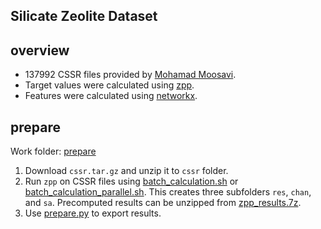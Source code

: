 Silicate Zeolite Dataset
---

## overview
- 137992 CSSR files provided by [Mohamad Moosavi](https://chem-eng.utoronto.ca/faculty-staff/faculty-members/seyed-mohamad-moosavi/).
- Target values were calculated using [zpp](https://www.zeoplusplus.org/).
- Features were calculated using [networkx](https://networkx.org/).

## prepare
Work folder: [prepare](prepare)
1. Download `cssr.tar.gz` and unzip it to `cssr` folder.
2. Run `zpp` on CSSR files using [batch_calculation.sh](prepare/batch_calculation.sh) or [batch_calculation_parallel.sh](prepare/batch_calculation_parallel.sh).
    This creates three subfolders `res`, `chan`, and `sa`. Precomputed results can be unzipped from [zpp_results.7z](prepare/zpp_results.7z).
3. Use [prepare.py](prepare/prepare.py) to export results.
